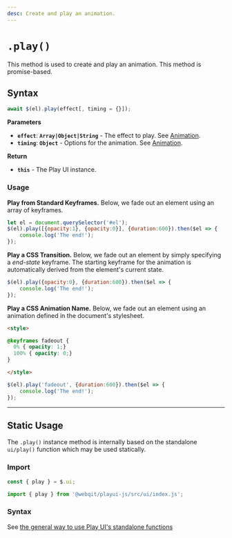 ```yaml
---
desc: Create and play an animation.
---
```

# `.play()`

This method is used to create and play an animation. This method is promise-based.

## Syntax

```js
await $(el).play(effect[, timing = {}]);
```

**Parameters**

+ **`effect`**: **`Array|Object|String`** - The effect to play. See [Animation](../classes/Animation#parameters).
+ **`timing`**: **`Object`** - Options for the animation. See [Animation](../classes/Animation#parameters).

**Return**

+ **`this`** - The Play UI instance.

### Usage

**Play from Standard Keyframes.** Below, we fade out an element using an array of keyframes.

```js
let el = document.querySelector('#el');
$(el).play([{opacity:1}, {opacity:0}], {duration:600}).then($el => {
    console.log('The end!');
});
```

**Play a CSS Transition.** Below, we fade out an element by simply specifying a *end-state* keyframe. The starting keyframe for the animation is automatically derived from the element's current state.

```js
$(el).play({opacity:0}, {duration:600}).then($el => {
    console.log('The end!');
});
```

**Play a CSS Animation Name.** Below, we fade out an element using an animation defined in the document's stylesheet.

```html
<style>

@keyframes fadeout {
  0% { opacity: 1;}
  100% { opacity: 0;}
}

</style>
```

```js
$(el).play('fadeout', {duration:600}).then($el => {
    console.log('The end!');
});
```

------

## Static Usage

The `.play()` instance method is internally based on the standalone `ui/play()` function which may be used statically.

### Import

```js
const { play } = $.ui;
```
```js
import { play } from '@webqit/playui-js/src/ui/index.js';
```

### Syntax

See [the general way to use Play UI's standalone functions](../../../getting-started/overview#use-as-descrete-utilities)
